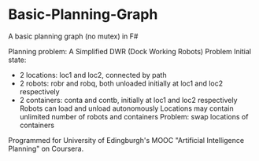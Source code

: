# Basic-Planning-Graph
A basic planning graph (no mutex) in F#

Planning problem: A Simplified DWR (Dock Working Robots) Problem
Initial state:
- 2 locations: loc1 and loc2, connected by path
- 2 robots: robr and robq, both unloaded initially at loc1 and loc2 respectively
- 2 containers: conta and contb, initially at loc1 and loc2 respectively
Robots can load and unload autonomously
Locations may contain unlimited number of robots and containers
Problem: swap locations of containers

Programmed for University of Edingburgh's MOOC "Artificial Intelligence Planning" on Coursera.
